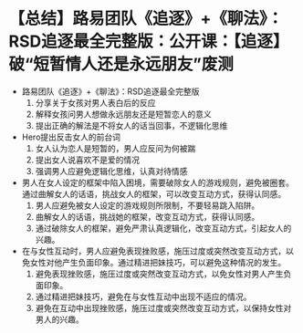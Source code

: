 # 【总结】路易团队《追逐》+《聊法》：RSD追逐最全完整版：公开课：【追逐】破“短暂情人还是永远朋友”废测

-   路易团队《追逐》+《聊法》：RSD追逐最全完整版
    1.  分享关于女孩对男人表白后的反应
    2.  解释女孩问男人想做永远朋友还是短暂恋人的意义
    3.  提出正确的解法是不将女人的话当回事，不逻辑化思维
-   Hero提出反击女人的前台词
    1.  女人认为恋人是短暂的，男人应反问为何被踹
    2.  提出女人说喜欢不是爱的情况
    3.  强调男人应避免逻辑化思维，认真对待情感
-   男人在女人设定的框架中陷入困境，需要破除女人的游戏规则，避免被圈套。通过曲解女人的话语，挑战女人的框架，可以改变互动方式，获得认同感。
    1.  男人应避免被女人设定的游戏规则所限制，不要轻易跳入陷阱。
    2.  曲解女人的话语，挑战她的框架，改变互动方式，获得认同感。
    3.  通过破除女人的框架，避免严肃认真逻辑化，改变互动方式，引起女人的兴趣。
-   在与女性互动时，男人应避免表现挫败感，施压过度或突然改变互动方式，以免女性对他产生负面印象。通过精进把妹技巧，可以避免这种情况的发生。
    1.  避免表现挫败感，施压过度或突然改变互动方式，以免女性对男人产生负面印象。
    2.  通过精进把妹技巧，避免在与女性互动中出现不适应的情况。
    3.  避免在互动中出现挫败感，施压过度或突然改变互动方式，以保持女性对男人的兴趣。